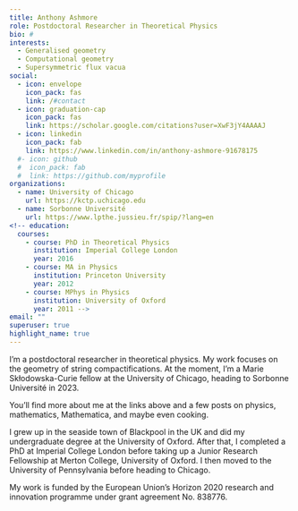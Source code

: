 ```yaml
---
title: Anthony Ashmore
role: Postdoctoral Researcher in Theoretical Physics
bio: #
interests:
  - Generalised geometry
  - Computational geometry
  - Supersymmetric flux vacua
social:
  - icon: envelope
    icon_pack: fas
    link: /#contact
  - icon: graduation-cap
    icon_pack: fas
    link: https://scholar.google.com/citations?user=XwF3jY4AAAAJ
  - icon: linkedin
    icon_pack: fab
    link: https://www.linkedin.com/in/anthony-ashmore-91678175
  #- icon: github
  #  icon_pack: fab
  #  link: https://github.com/myprofile
organizations:
  - name: University of Chicago
    url: https://kctp.uchicago.edu
  - name: Sorbonne Université
    url: https://www.lpthe.jussieu.fr/spip/?lang=en
<!-- education:
  courses:
    - course: PhD in Theoretical Physics
      institution: Imperial College London
      year: 2016
    - course: MA in Physics
      institution: Princeton University
      year: 2012
    - course: MPhys in Physics
      institution: University of Oxford
      year: 2011 -->
email: ""
superuser: true
highlight_name: true
---
```

I’m a postdoctoral researcher in theoretical physics. My work focuses on the geometry of string compactifications. At the moment, I’m a Marie Skłodowska-Curie fellow at the University of Chicago, heading to Sorbonne Université in 2023.

You’ll find more about me at the links above and a few posts on physics, mathematics, Mathematica, and maybe even cooking.

I grew up in the seaside town of Blackpool in the UK and did my undergraduate degree at the University of Oxford. After that, I completed a PhD at Imperial College London before taking up a Junior Research Fellowship at Merton College, University of Oxford. I then moved to the University of Pennsylvania before heading to Chicago.

My work is funded by the European Union’s Horizon 2020 research and innovation programme under grant agreement No. 838776.

<!--- {{< icon name="download" pack="fas" >}} Download my {{< staticref "uploads/CV.pdf" "newtab" >}}resumé{{< /staticref >}}. --->
